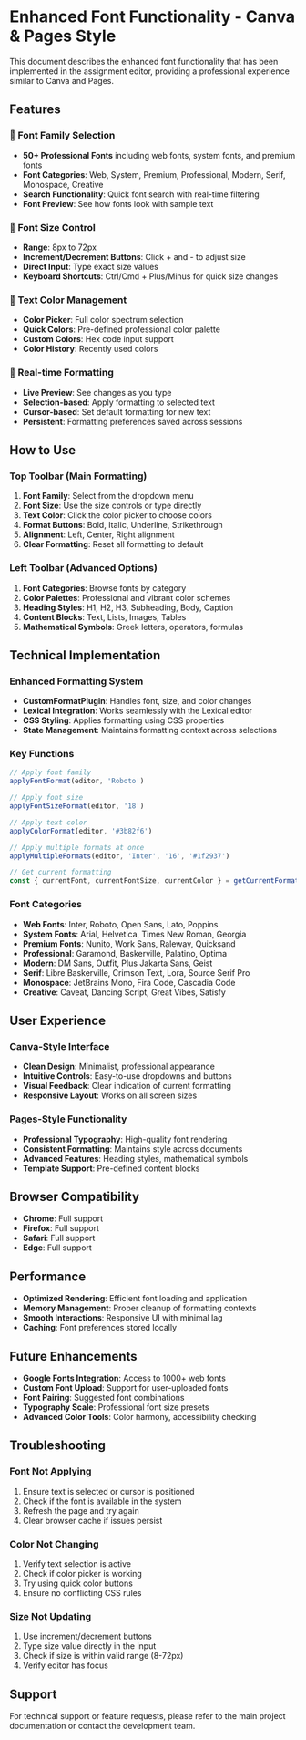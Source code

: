 # Enhanced Font Functionality - Canva & Pages Style

This document describes the enhanced font functionality that has been implemented in the assignment editor, providing a professional experience similar to Canva and Pages.

## Features

### 🎨 Font Family Selection
- **50+ Professional Fonts** including web fonts, system fonts, and premium fonts
- **Font Categories**: Web, System, Premium, Professional, Modern, Serif, Monospace, Creative
- **Search Functionality**: Quick font search with real-time filtering
- **Font Preview**: See how fonts look with sample text

### 📏 Font Size Control
- **Range**: 8px to 72px
- **Increment/Decrement Buttons**: Click + and - to adjust size
- **Direct Input**: Type exact size values
- **Keyboard Shortcuts**: Ctrl/Cmd + Plus/Minus for quick size changes

### 🌈 Text Color Management
- **Color Picker**: Full color spectrum selection
- **Quick Colors**: Pre-defined professional color palette
- **Custom Colors**: Hex code input support
- **Color History**: Recently used colors

### 🔄 Real-time Formatting
- **Live Preview**: See changes as you type
- **Selection-based**: Apply formatting to selected text
- **Cursor-based**: Set default formatting for new text
- **Persistent**: Formatting preferences saved across sessions

## How to Use

### Top Toolbar (Main Formatting)
1. **Font Family**: Select from the dropdown menu
2. **Font Size**: Use the size controls or type directly
3. **Text Color**: Click the color picker to choose colors
4. **Format Buttons**: Bold, Italic, Underline, Strikethrough
5. **Alignment**: Left, Center, Right alignment
6. **Clear Formatting**: Reset all formatting to default

### Left Toolbar (Advanced Options)
1. **Font Categories**: Browse fonts by category
2. **Color Palettes**: Professional and vibrant color schemes
3. **Heading Styles**: H1, H2, H3, Subheading, Body, Caption
4. **Content Blocks**: Text, Lists, Images, Tables
5. **Mathematical Symbols**: Greek letters, operators, formulas

## Technical Implementation

### Enhanced Formatting System
- **CustomFormatPlugin**: Handles font, size, and color changes
- **Lexical Integration**: Works seamlessly with the Lexical editor
- **CSS Styling**: Applies formatting using CSS properties
- **State Management**: Maintains formatting context across selections

### Key Functions
```typescript
// Apply font family
applyFontFormat(editor, 'Roboto')

// Apply font size
applyFontSizeFormat(editor, '18')

// Apply text color
applyColorFormat(editor, '#3b82f6')

// Apply multiple formats at once
applyMultipleFormats(editor, 'Inter', '16', '#1f2937')

// Get current formatting
const { currentFont, currentFontSize, currentColor } = getCurrentFormatting(editor)
```

### Font Categories
- **Web Fonts**: Inter, Roboto, Open Sans, Lato, Poppins
- **System Fonts**: Arial, Helvetica, Times New Roman, Georgia
- **Premium Fonts**: Nunito, Work Sans, Raleway, Quicksand
- **Professional**: Garamond, Baskerville, Palatino, Optima
- **Modern**: DM Sans, Outfit, Plus Jakarta Sans, Geist
- **Serif**: Libre Baskerville, Crimson Text, Lora, Source Serif Pro
- **Monospace**: JetBrains Mono, Fira Code, Cascadia Code
- **Creative**: Caveat, Dancing Script, Great Vibes, Satisfy

## User Experience

### Canva-Style Interface
- **Clean Design**: Minimalist, professional appearance
- **Intuitive Controls**: Easy-to-use dropdowns and buttons
- **Visual Feedback**: Clear indication of current formatting
- **Responsive Layout**: Works on all screen sizes

### Pages-Style Functionality
- **Professional Typography**: High-quality font rendering
- **Consistent Formatting**: Maintains style across documents
- **Advanced Features**: Heading styles, mathematical symbols
- **Template Support**: Pre-defined content blocks

## Browser Compatibility

- **Chrome**: Full support
- **Firefox**: Full support
- **Safari**: Full support
- **Edge**: Full support

## Performance

- **Optimized Rendering**: Efficient font loading and application
- **Memory Management**: Proper cleanup of formatting contexts
- **Smooth Interactions**: Responsive UI with minimal lag
- **Caching**: Font preferences stored locally

## Future Enhancements

- **Google Fonts Integration**: Access to 1000+ web fonts
- **Custom Font Upload**: Support for user-uploaded fonts
- **Font Pairing**: Suggested font combinations
- **Typography Scale**: Professional font size presets
- **Advanced Color Tools**: Color harmony, accessibility checking

## Troubleshooting

### Font Not Applying
1. Ensure text is selected or cursor is positioned
2. Check if the font is available in the system
3. Refresh the page and try again
4. Clear browser cache if issues persist

### Color Not Changing
1. Verify text selection is active
2. Check if color picker is working
3. Try using quick color buttons
4. Ensure no conflicting CSS rules

### Size Not Updating
1. Use increment/decrement buttons
2. Type size value directly in the input
3. Check if size is within valid range (8-72px)
4. Verify editor has focus

## Support

For technical support or feature requests, please refer to the main project documentation or contact the development team.
